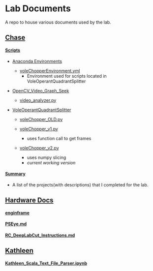 # Lab Documents
A repo to house various documents used by the lab.

## [Chase](https://github.com/donaldsonlab/Documents/tree/master/Chase)
#### [Scripts](https://github.com/donaldsonlab/Documents/tree/master/Chase/Scripts)
  * [Anaconda Environments](https://github.com/donaldsonlab/Documents/tree/master/Chase/Scripts/Anaconda%20Environments)
    * [voleChopperEnvironment.yml](https://github.com/donaldsonlab/Documents/blob/master/Chase/Scripts/Anaconda%20Environments/voleChopperEnvironment.yml)
      * Environment used for scripts located in VoleOperantQuadrantSplitter
      
  * [OpenCV_Video_Graph_Seek](https://github.com/donaldsonlab/Documents/tree/master/Chase/Scripts/OpenCV_Video_Graph_Seek)
    * [video_analyzer.py](https://github.com/donaldsonlab/Documents/blob/master/Chase/Scripts/OpenCV_Video_Graph_Seek/video_analyzer.py)

  * [VoleOperantQuadrantSplitter](https://github.com/donaldsonlab/Documents/tree/master/Chase/Scripts/VoleOperantQuadrantSplitter)
    * [voleChopper_OLD.py](https://github.com/donaldsonlab/Documents/blob/master/Chase/Scripts/VoleOperantQuadrantSplitter/voleChopper_OLD.py)

    * [voleChopper_v1.py](https://github.com/donaldsonlab/Documents/blob/master/Chase/Scripts/VoleOperantQuadrantSplitter/voleChopper_v1.py)
      * uses function call to get frames
    * [voleChopper_v2.py](https://github.com/donaldsonlab/Documents/blob/master/Chase/Scripts/VoleOperantQuadrantSplitter/voleChopper_v2.py)
      * uses numpy slicing
      * *current working version*

#### [Summary](https://github.com/donaldsonlab/Documents/tree/master/Chase/Summary)
  * A list of the projects(with descriptions) that I completed for the lab.
  
## [Hardware Docs](https://github.com/donaldsonlab/Documents/tree/master/Hardware%20Docs)
#### [enginframe](https://github.com/donaldsonlab/Documents/tree/master/Hardware%20Docs/enginframe)

#### [PSEye.md](https://github.com/donaldsonlab/Documents/blob/master/Hardware%20Docs/PSEye.md)

#### [RC_DeepLabCut_Instructions.md](https://github.com/donaldsonlab/Documents/blob/master/Hardware%20Docs/RC_DeepLabCut_Instructions.md)

## [Kathleen](https://github.com/donaldsonlab/Documents/tree/master/Kathleen)
#### [Kathleen_Scala_Text_File_Parser.ipynb](https://github.com/donaldsonlab/Documents/blob/master/Kathleen/Kathleen_Scala_Text_File_Parser.ipynb)
